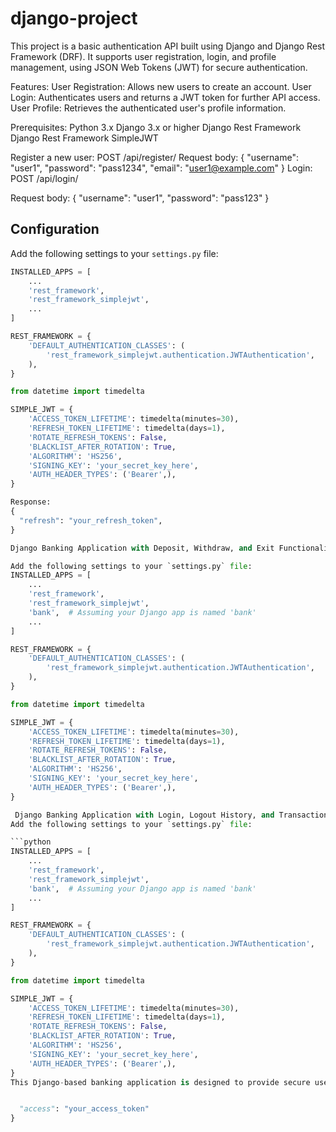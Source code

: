 # django-project
This project is a basic authentication API built using Django and Django Rest Framework (DRF). It supports user registration, login, and profile management, using JSON Web Tokens (JWT) for secure authentication.

Features:
User Registration: Allows new users to create an account.
User Login: Authenticates users and returns a JWT token for further API access.
User Profile: Retrieves the authenticated user's profile information.

Prerequisites:
Python 3.x
Django 3.x or higher
Django Rest Framework
Django Rest Framework SimpleJWT

Register a new user: POST /api/register/
Request body:
{
  "username": "user1",
  "password": "pass1234",
  "email": "user1@example.com"
}
Login: POST /api/login/

Request body:
{
  "username": "user1",
  "password": "pass123"
  }
## Configuration

Add the following settings to your `settings.py` file:

```python
INSTALLED_APPS = [
    ...
    'rest_framework',
    'rest_framework_simplejwt',
    ...
]

REST_FRAMEWORK = {
    'DEFAULT_AUTHENTICATION_CLASSES': (
        'rest_framework_simplejwt.authentication.JWTAuthentication',
    ),
}

from datetime import timedelta

SIMPLE_JWT = {
    'ACCESS_TOKEN_LIFETIME': timedelta(minutes=30),
    'REFRESH_TOKEN_LIFETIME': timedelta(days=1),
    'ROTATE_REFRESH_TOKENS': False,
    'BLACKLIST_AFTER_ROTATION': True,
    'ALGORITHM': 'HS256',
    'SIGNING_KEY': 'your_secret_key_here',
    'AUTH_HEADER_TYPES': ('Bearer',),
}

Response:
{
  "refresh": "your_refresh_token",
}

Django Banking Application with Deposit, Withdraw, and Exit Functionalities

Add the following settings to your `settings.py` file:
INSTALLED_APPS = [
    ...
    'rest_framework',
    'rest_framework_simplejwt',
    'bank',  # Assuming your Django app is named 'bank'
    ...
]

REST_FRAMEWORK = {
    'DEFAULT_AUTHENTICATION_CLASSES': (
        'rest_framework_simplejwt.authentication.JWTAuthentication',
    ),
}

from datetime import timedelta

SIMPLE_JWT = {
    'ACCESS_TOKEN_LIFETIME': timedelta(minutes=30),
    'REFRESH_TOKEN_LIFETIME': timedelta(days=1),
    'ROTATE_REFRESH_TOKENS': False,
    'BLACKLIST_AFTER_ROTATION': True,
    'ALGORITHM': 'HS256',
    'SIGNING_KEY': 'your_secret_key_here',
    'AUTH_HEADER_TYPES': ('Bearer',),
}

 Django Banking Application with Login, Logout History, and Transaction History
Add the following settings to your `settings.py` file:

```python
INSTALLED_APPS = [
    ...
    'rest_framework',
    'rest_framework_simplejwt',
    'bank',  # Assuming your Django app is named 'bank'
    ...
]

REST_FRAMEWORK = {
    'DEFAULT_AUTHENTICATION_CLASSES': (
        'rest_framework_simplejwt.authentication.JWTAuthentication',
    ),
}

from datetime import timedelta

SIMPLE_JWT = {
    'ACCESS_TOKEN_LIFETIME': timedelta(minutes=30),
    'REFRESH_TOKEN_LIFETIME': timedelta(days=1),
    'ROTATE_REFRESH_TOKENS': False,
    'BLACKLIST_AFTER_ROTATION': True,
    'ALGORITHM': 'HS256',
    'SIGNING_KEY': 'your_secret_key_here',
    'AUTH_HEADER_TYPES': ('Bearer',),
}
This Django-based banking application is designed to provide secure user authentication and basic banking functionalities such as login/logout tracking and transaction history management. The application uses Django REST Framework (DRF) and Simple JWT for authentication, allowing users to interact with the system through RESTful APIs. 


  "access": "your_access_token"
}

